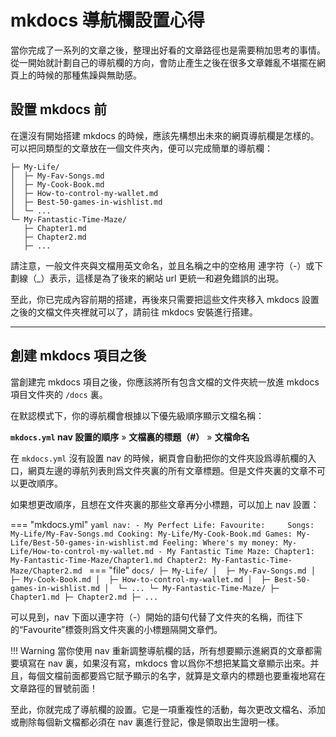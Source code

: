 # mkdocs 導航欄設置心得

當你完成了一系列的文章之後，整理出好看的文章路徑也是需要稍加思考的事情。從一開始就計劃自己的導航欄的方向，會防止產生之後在很多文章雜亂不堪擺在網頁上的時候的那種焦躁與無助感。

## 設置 mkdocs 前

在還沒有開始搭建 mkdocs 的時候，應該先構想出未來的網頁導航欄是怎樣的。可以把同類型的文章放在一個文件夾內，便可以完成簡單的導航欄：

```
├─ My-Life/
│  ├─ My-Fav-Songs.md
│  ├─ My-Cook-Book.md
│  ├─ How-to-control-my-wallet.md
│  ├─ Best-50-games-in-wishlist.md
│  └─ ...
└─ My-Fantastic-Time-Maze/
   ├─ Chapter1.md
   ├─ Chapter2.md
   ├─ ...
```

請注意，一般文件夾與文檔用英文命名，並且名稱之中的空格用 連字符（-）或下劃線（_）表示，這樣是為了後來的網站 url 更統一和避免錯誤的出現。

至此，你已完成內容前期的搭建，再後來只需要把這些文件夾移入 mkdocs 設置之後的文檔文件夾裡就可以了，請前往 mkdocs 安裝進行搭建。

---

## 創建 mkdocs 項目之後

當創建完 mkdocs 項目之後，你應該將所有包含文檔的文件夾統一放進 mkdocs 項目文件夾的 `/docs`  裏。

在默認模式下，你的導航欄會根據以下優先級順序顯示文檔名稱：

**`mkdocs.yml` nav 設置的順序**  &#187; **文檔裏的標題（#）** &#187; **文檔命名**

在 `mkdocs.yml` 沒有設置 nav 的時候，網頁會自動把你的文件夾設爲導航欄的入口，網頁左邊的導航列表則爲文件夾裏的所有文章標題。但是文件夾裏的文章不可以更改順序。

如果想更改順序，且想在文件夾裏的那些文章再分小標題，可以加上 nav 設置：


=== "mkdocs.yml"
    ```yaml
    nav:
        - My Perfect Life:
            Favourite:    
                Songs: My-Life/My-Fav-Songs.md
                Cooking: My-Life/My-Cook-Book.md
                Games: My-Life/Best-50-games-in-wishlist.md
            Feeling:
                Where's my money: My-Life/How-to-control-my-wallet.md
        - My Fantastic Time Maze:
            Chapter1: My-Fantastic-Time-Maze/Chapter1.md
            Chapter2: My-Fantastic-Time-Maze/Chapter2.md
    ```
=== "file"
    ```
    docs/
    ├─ My-Life/
    │  ├─ My-Fav-Songs.md
    │  ├─ My-Cook-Book.md
    │  ├─ How-to-control-my-wallet.md
    │  ├─ Best-50-games-in-wishlist.md
    │  └─ ...
    └─ My-Fantastic-Time-Maze/
    ├─ Chapter1.md
    ├─ Chapter2.md
    ├─ ...
    ```

可以見到，nav 下面以連字符（-）開始的語句代替了文件夾的名稱，而往下的“Favourite”標簽則爲文件夾裏的小標題隔開文章們。

!!! Warning
    當你使用 nav 重新調整導航欄的話，所有想要顯示進網頁的文章都需要填寫在 nav 裏，如果沒有寫，mkdocs 會以爲你不想把某篇文章顯示出來。并且，每個文檔前面都要爲它賦予顯示的名字，就算是文章内的標題也要重複地寫在文章路徑的冒號前面！

至此，你就完成了導航欄的設置。它是一項重複性的活動，每次更改文檔名、添加或刪除每個新文檔都必須在 nav 裏進行登記，像是領取出生證明一樣。

<br>